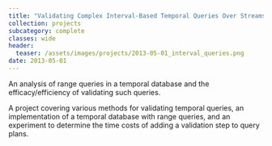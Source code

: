 ```yaml
---
title: "Validating Complex Interval-Based Temporal Queries Over Streams"
collection: projects
subcategory: complete
classes: wide
header: 
  teaser: /assets/images/projects/2013-05-01_interval_queries.png
date: 2013-05-01
---
```


An analysis of range queries in a temporal database and the efficacy/efficiency of validating such queries.



A project covering various methods for validating temporal queries, an implementation of a temporal database with range queries, and an experiment to determine the time costs of adding a validation step to query plans.